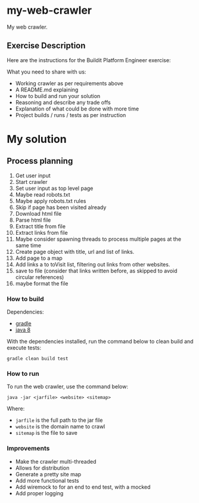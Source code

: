 # my-web-crawler
My web crawler.

## Exercise Description
Here are the instructions for the Buildit Platform Engineer exercise:

What you need to share with us:
- Working crawler as per requirements above
- A README.md explaining
- How to build and run your solution
- Reasoning and describe any trade offs
- Explanation of what could be done with more time
- Project builds / runs / tests as per instruction

# My solution

## Process planning
1. Get user input
2. Start crawler
3. Set user input as top level page
4. Maybe read robots.txt
5. Maybe apply robots.txt rules
6. Skip if page has been visited already
7. Download html file
8. Parse html file
9. Extract title from file
10. Extract links from file
11. Maybe consider spawning threads to process multiple pages at the same time
12. Create page object with title, url and list of links.
13. Add page to a map
14. Add links a to toVisit list, filtering out links from other websites.
15. save to file (consider that links written before, as skipped to avoid circular references)
16. maybe format the file

 
### How to build
Dependencies: 
- [gradle](https://gradle.org/)
- [java 8](http://www.oracle.com/technetwork/java/javase/downloads/jdk8-downloads-2133151.html)

With the dependencies installed, run the command below to clean build and 
execute tests:

```
gradle clean build test
```

### How to run

To run the web crawler, use the command below:

```
java -jar <jarfile> <website> <sitemap>
```

Where:
- `jarfile` is the full path to the jar file
- `website` is the domain name to crawl
- `sitemap` is the file to save

### Improvements

- Make the crawler multi-threaded
- Allows for distribution
- Generate a pretty site map  
- Add more functional tests
- Add wiremock to for an end to end test, with a mocked
- Add proper logging 
